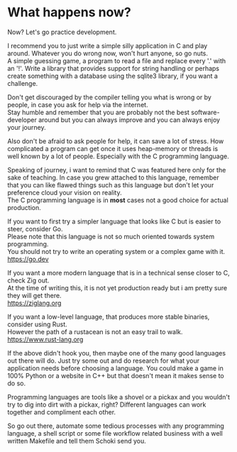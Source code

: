 # What happens now?

Now? Let's go practice development.  
  
I recommend you to just write a simple silly application in C and play around.
Whatever you do wrong now, won't hurt anyone, so go nuts.  
A simple guessing game, a program to read a file and replace every '.' with an
'!'. Write a library that provides support for string handling or perhaps create
something with a database using the sqlite3 library, if you want a challenge.  
  
Don't get discouraged by the compiler telling you what is wrong or by people, in
case you ask for help via the internet.  
Stay humble and remember that you are probably not the best software-developer
around but you can always improve and you can always enjoy your journey.  
  
Also don't be afraid to ask people for help, it can save a lot of stress. How
complicated a program can get once it uses heap-memory or threads is well known
by a lot of people. Especially with the C programming language.  
  
Speaking of journey, i want to remind that C was featured here only for the sake
of teaching. In case you grew attached to this language, remember that you can
like flawed things such as this language but don't let your preference cloud
your vision on reality.  
The C programming language is in **most** cases not a good choice for actual
production.  
  
If you want to first try a simpler language that looks like C but is easier to
steer, consider Go.  
Please note that this language is not so much oriented towards system
programming.  
You should not try to write an operating system or a complex game with it.  
<https://go.dev>  
  
If you want a more modern language that is in a technical sense closer to C,
check Zig out.  
At the time of writing this, it is not yet production ready but i am pretty sure
they will get there.  
<https://ziglang.org>  
  
If you want a low-level language, that produces more stable binaries, consider
using Rust.  
However the path of a rustacean is not an easy trail to walk.  
<https://www.rust-lang.org>  
  
If the above didn't hook you, then maybe one of the many good languages out
there will do. Just try some out and do research for what your application needs
before choosing a language. You could make a game in 100% Python or a website in
C++ but that doesn't mean it makes sense to do so.  
  
Programming languages are tools like a shovel or a pickax and you wouldn't try
to dig into dirt with a pickax, right? Different languages can work together and
compliment each other.  
  
So go out there, automate some tedious processes with any programming language,
a shell script or some file workflow related business with a well written
Makefile and tell them Schoki send you.  

